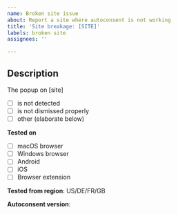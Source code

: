 ```yaml
---
name: Broken site issue
about: Report a site where autoconsent is not working
title: 'Site breakage: [SITE]'
labels: broken site
assignees: ''

---
```


## Description

The popup on [site]
 - [ ] is not detected
 - [ ] is not dismissed properly
 - [ ] other (elaborate below)

**Tested on**
 - [ ] macOS browser
 - [ ] Windows browser
 - [ ] Android
 - [ ] iOS
 - [ ] Browser extension

**Tested from region**: US/DE/FR/GB

**Autoconsent version**:
